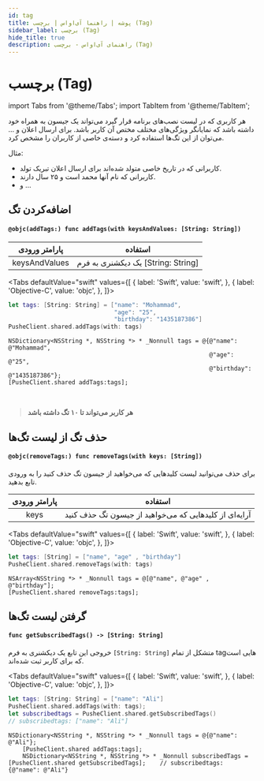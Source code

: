 ```yaml
---
id: tag
title: پوشه | راهنما آی‌اواس | برچسب (Tag)
sidebar_label: برچسب (Tag)
hide_title: true
description: راهنمای آی‌اواس - برچسب (Tag)
---
```


# برچسب (Tag)

import Tabs from '@theme/Tabs';
import TabItem from '@theme/TabItem';

هر کاربری که در لیست نصب‌های برنامه قرار گیرد می‌تواند یک جیسون به همراه خود داشته باشد که نمایانگر ویژگی‌های مختلف مختص آن کاربر باشد.
برای ارسال اعلان و ... می‌توان از این تگ‌ها استفاده کرد و دسته‌ی خاصی از کاربران را مشخص کرد.

مثال:
- کاربرانی که در تاریخ خاصی متولد شده‌اند برای ارسال اعلان تبریک تولد.
- کاربرانی که نام آنها محمد است و ۲۵ سال دارند.
- و ...

## اضافه‌کردن تگ

<div dir='ltr'>

#### `@objc(addTags:) func addTags(with keysAndValues: [String: String])`

</div>

|پارامتر ورودی|استفاده|
|:--:|--|
|keysAndValues|یک دیکشنری به فرم [String: String]|

<Tabs
  defaultValue="swift"
  values={[
    { label: 'Swift', value: 'swift', },
    { label: 'Objective-C', value: 'objc', },
  ]}>

<TabItem value="swift">

```swift
let tags: [String: String] = ["name": "Mohammad",
                              "age": "25",
                              "birthday": "1435187386"]
PusheClient.shared.addTags(with: tags)
```

</TabItem>

<TabItem value="objc">

```objc
NSDictionary<NSString *, NSString *> * _Nonnull tags = @{@"name": @"Mohammad",
                                                         @"age": @"25",
                                                         @"birthday": @"1435187386"};
[PusheClient.shared addTags:tags];
```

</TabItem>

</Tabs>

<br />


> **هر کاربر می‌تواند تا ۱۰ تگ داشته باشد**

## حذف تگ از لیست تگ‌ها

<div dir='ltr'>

#### `@objc(removeTags:) func removeTags(with keys: [String])`

</div>

برای حذف می‌توانید لیست کلید‌هایی که می‌خواهید از جیسون تگ حذف کنید را به ورودی تابع بدهید.

|پارامتر ورودی|استفاده|
|:--:|--|
|keys|آرایه‌ای از کلید‌هایی که می‌خواهید از جیسون تگ حذف کنید|


<Tabs
  defaultValue="swift"
  values={[
    { label: 'Swift', value: 'swift', },
    { label: 'Objective-C', value: 'objc', },
  ]}>

<TabItem value="swift">

```swift
let tags: [String] = ["name", "age" , "birthday"]
PusheClient.shared.removeTags(with: tags)
```

</TabItem>

<TabItem value="objc">

```objc
NSArray<NSString *> * _Nonnull tags = @[@"name", @"age" , @"birthday"];
[PusheClient.shared removeTags:tags];
```

</TabItem>

</Tabs>

## گرفتن لیست تگ‌ها

<div dir='ltr'>

#### `func getSubscribedTags() -> [String: String]`

</div>

خروجی این تابع یک دیکشنری به فرم `[String: String]` متشکل از تمام tagهایی است که برای کاربر ثبت شده‌اند. 

<Tabs
  defaultValue="swift"
  values={[
    { label: 'Swift', value: 'swift', },
    { label: 'Objective-C', value: 'objc', },
  ]}>

<TabItem value="swift">

```swift
let tags: [String: String] = ["name": "Ali"]
PusheClient.shared.addTags(with: tags);
let subscribedtags = PusheClient.shared.getSubscribedTags()    
// subscribedtags: ["name": "Ali"]
```

</TabItem>

<TabItem value="objc">

```objc
NSDictionary<NSString *, NSString *> * _Nonnull tags = @{@"name": @"Ali"};
    [PusheClient.shared addTags:tags];
    NSDictionary<NSString *, NSString *> * _Nonnull subscribedTags = [PusheClient.shared getSubscribedTags];    // subscribedtags: {@"name": @"Ali"}
```

</TabItem>

</Tabs>
